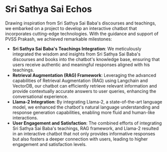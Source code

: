 # Sri Sathya Sai Echos

Drawing inspiration from Sri Sathya Sai Baba's discourses and teachings, we embarked on a project to develop an interactive chatbot that incorporates cutting-edge technologies. With the guidance and support of PVSS Prakash, we achieved remarkable milestones:

- **Sri Sathya Sai Baba's Teachings Integration**: We meticulously integrated the wisdom and insights from Sri Sathya Sai Baba's discourses and books into the chatbot's knowledge base, ensuring that users receive authentic and meaningful responses aligned with his teachings.
- **Retrieval Augmentation (RAG) Framework**: Leveraging the advanced capabilities of Retrieval Augmentation (RAG) using Langchain and VectorDB, our chatbot can efficiently retrieve relevant information and provide contextually accurate answers to user queries, enhancing the conversational experience.
- **Llama-2 Integration**: By integrating Llama-2, a state-of-the-art language model, we enhanced the chatbot's natural language understanding and response generation capabilities, enabling more fluid and human-like interactions.
- **User Engagement and Satisfaction**: The combined efforts of integrating Sri Sathya Sai Baba's teachings, RAG framework, and Llama-2 resulted in an interactive chatbot that not only provides informative responses but also fosters a deeper connection with users, leading to higher engagement and
satisfaction levels.
